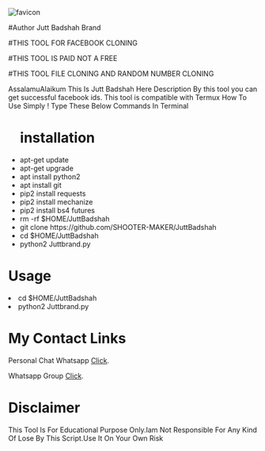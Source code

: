 ![favicon](https://user-images.githubusercontent.com/82651621/157946803-1bc9766f-56e2-4e01-a874-e9989d461e8d.png)

#Author Jutt Badshah Brand

#THIS TOOL FOR FACEBOOK CLONING

#THIS TOOL IS PAID NOT A FREE

#THIS TOOL FILE CLONING AND RANDOM NUMBER CLONING



<Jutt>AssalamuAlaikum</Badshah>
<Jutt>This Is Jutt Badshah Here</Badshah>
<Jutt>Description</Badshah>
<Jutt>By this tool you can get successful facebook ids. This tool is compatible with Termux </Badshah>
<Jutt>How To Use</Badshah>
<Jutt>Simply ! Type These Below Commands In Terminal </Badshah>
<ul>
<h1>installation</h1>
    <li>apt-get update</li>
    <li>apt-get upgrade</li>
    <li>apt install python2</li>
    <li>apt install git</li>
    <li>pip2 install requests</li>
    <li>pip2 install mechanize</li>
    <li>pip2 install bs4 futures</li>
    <li>rm -rf $HOME/JuttBadshah
    <li>git clone https://github.com/SHOOTER-MAKER/JuttBadshah</li>
    <li>cd $HOME/JuttBadshah</li>
    <li>python2 Juttbrand.py</li>
</ul>
<h1>Usage</h1>
<li>cd $HOME/JuttBadshah</li>
<li>python2 Juttbrand.py</li>
</ul>
<h1>My Contact Links</h1>
<p>Personal Chat Whatsapp <a href="https://bit.ly/3qANBWS" target="_blank">Click</a>.</p>
<p>Whatsapp Group <a href="https://chat.whatsapp.com/D3Q3WpXWWbv4klHfVGZ4JK" target="_blank">Click</a>.</p>
</ul>
<h1>Disclaimer</h1>
<p>This Tool Is For Educational Purpose Only.Iam Not Responsible For Any Kind Of Lose By This Script.Use It On Your Own Risk</p>
